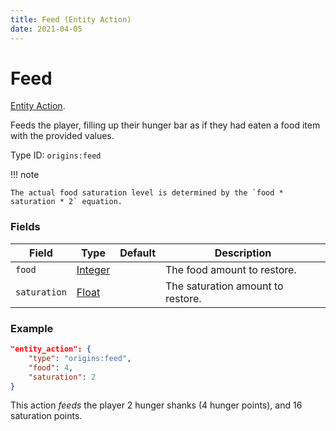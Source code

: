 ```yaml
---
title: Feed (Entity Action)
date: 2021-04-05
---
```

# Feed

[Entity Action](../entity_actions.md).

Feeds the player, filling up their hunger bar as if they had eaten a food item with the provided values.

Type ID: `origins:feed`

!!! note

    The actual food saturation level is determined by the `food * saturation * 2` equation.

### Fields

Field  | Type | Default | Description
-------|------|---------|-------------
`food` | [Integer](../data_types/integer.md) |  | The food amount to restore.
`saturation` | [Float](../data_types/float.md) |  | The saturation amount to restore.

### Example
```json
"entity_action": {
    "type": "origins:feed",
    "food": 4,
    "saturation": 2
}
```
This action *feeds* the player 2 hunger shanks (4 hunger points), and 16 saturation points.
